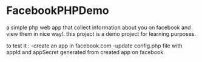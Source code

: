 # FacebookPHPDemo
a simple php web app that collect information about you on facebook and view them in  nice way!.
this project is a demo project for learning purposes.

to test it : 
-create an app in facebook.com
-update config.php file with appId and appSecret generated from created app on facebook.

